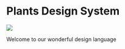 # Plants Design System

<img src='https://i.imgur.com/DNWg1rd.jpg'>

Welcome to our wonderful design language
